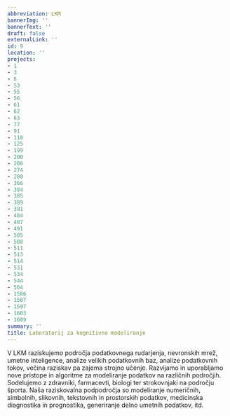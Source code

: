 ```yaml
---
abbreviation: LKM
bannerImg: ''
bannerText: ''
draft: false
externalLink: ''
id: 9
location: ''
projects:
- 1
- 3
- 6
- 53
- 55
- 56
- 61
- 62
- 63
- 77
- 91
- 118
- 125
- 199
- 200
- 206
- 274
- 280
- 366
- 384
- 385
- 389
- 391
- 484
- 487
- 491
- 505
- 508
- 511
- 513
- 514
- 531
- 534
- 544
- 564
- 1586
- 1587
- 1597
- 1603
- 1609
summary: ''
title: Laboratorij za kognitivno modeliranje
---
```


V LKM raziskujemo področja podatkovnega rudarjenja, nevronskih mrež, umetne inteligence, analize velikih podatkovnih baz, analize podatkovnih tokov, večina raziskav pa zajema strojno učenje. Razvijamo in uporabljamo nove pristope in algoritme za modeliranje podatkov na različnih področjih. Sodelujemo z zdravniki, farmacevti, biologi ter strokovnjaki na področju športa. Naša raziskovalna podpodročja so modeliranje numeričnih, simbolnih, slikovnih, tekstovnih in prostorskih podatkov, medicinska diagnostika in prognostika, generiranje delno umetnih podatkov, itd.